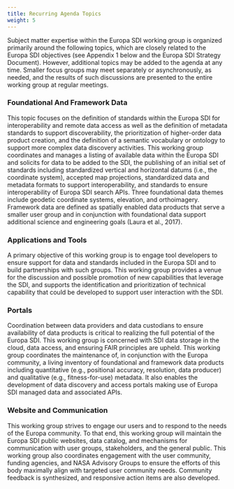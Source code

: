 ```yaml
---
title: Recurring Agenda Topics
weight: 5
---
```


Subject matter expertise within the Europa SDI working group is organized primarily around the following topics, which are closely related to the Europa SDI objectives (see Appendix 1 below and the Europa SDI Strategy Document). However, additional topics may be added to the agenda at any time. Smaller focus groups may meet separately or asynchronously, as needed, and the results of such discussions are presented to the entire working group at regular meetings.

### Foundational And Framework Data
This topic focuses on the definition of standards within the Europa SDI for interoperability and remote data access as well as the definition of metadata standards to support discoverability, the prioritization of higher-order data product creation, and the definition of a semantic vocabulary or ontology to support more complex data discovery activities. This working group coordinates and manages a listing of available data within the Europa SDI and solicits for data to be added to the SDI, the publishing of an initial set of standards including standardized vertical and horizontal datums (i.e., the coordinate system), accepted map projections, standardized data and metadata formats to support interoperability, and standards to ensure interoperability of Europa SDI search APIs. Three foundational data themes include geodetic coordinate systems, elevation, and orthoimagery. Framework data are defined as spatially enabled data products that serve a smaller user group and in conjunction with foundational data support additional science and engineering goals (Laura et al., 2017).

### Applications and Tools
A primary objective of this working group is to engage tool developers to ensure support for data and standards included in the Europa SDI and to build partnerships with such groups. This working group provides a venue for the discussion and possible promotion of new capabilities that leverage the SDI, and supports the identification and prioritization of technical capability that could be developed to support user interaction with the SDI.

### Portals
Coordination between data providers and data custodians to ensure availability of data products is critical to realizing the full potential of the Europa SDI. This working group is concerned with SDI data storage in the cloud, data access, and ensuring FAIR principles are upheld. This working group coordinates the maintenance of, in conjunction with the Europa community, a living inventory of foundational and framework data products including quantitative (e.g., positional accuracy, resolution, data producer) and qualitative (e.g., fitness-for-use) metadata. It also enables the development of data discovery and access portals making use of Europa SDI managed data and associated APIs.

### Website and Communication
This working group strives to engage our users and to respond to the needs of the Europa community. To that end, this working group will maintain the Europa SDI public websites, data catalog, and mechanisms for communication with user groups, stakeholders, and the general public. This working group also coordinates engagement with the user community, funding agencies, and NASA Advisory Groups to ensure the efforts of this body maximally align with targeted user community needs. Community feedback is synthesized, and responsive action items are also developed.